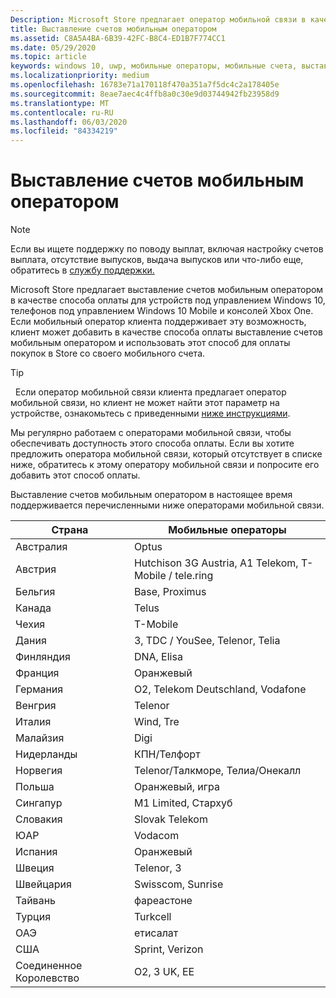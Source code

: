 ```yaml
---
Description: Microsoft Store предлагает оператор мобильной связи в качестве метода оплаты для мобильных операторов, которые поддерживают эту возможность.
title: Выставление счетов мобильным оператором
ms.assetid: C8A5A4BA-6B39-42FC-B8C4-ED1B7F774CC1
ms.date: 05/29/2020
ms.topic: article
keywords: windows 10, uwp, мобильные операторы, мобильные счета, выставление счетов мобильным оператором
ms.localizationpriority: medium
ms.openlocfilehash: 16783e71a170118f470a351a7f5dc4c2a178405e
ms.sourcegitcommit: 8eae7aec4c4ffb8a0c30e9d03744942fb23958d9
ms.translationtype: MT
ms.contentlocale: ru-RU
ms.lasthandoff: 06/03/2020
ms.locfileid: "84334219"
---
```

# <a name="mobile-operator-billing"></a>Выставление счетов мобильным оператором

> [!NOTE]
> Если вы ищете поддержку по поводу выплат, включая настройку счетов выплата, отсутствие выпусков, выдача выпусков или что-либо еще, обратитесь в [службу поддержки.](https://developer.microsoft.com/windows/support)

Microsoft Store предлагает выставление счетов мобильным оператором в качестве способа оплаты для устройств под управлением Windows 10, телефонов под управлением Windows 10 Mobile и консолей Xbox One. Если мобильный оператор клиента поддерживает эту возможность, клиент может добавить в качестве способа оплаты выставление счетов мобильным оператором и использовать этот способ для оплаты покупок в Store со своего мобильного счета.

> [!TIP]
>  Если оператор мобильной связи клиента предлагает оператор мобильной связи, но клиент не может найти этот параметр на устройстве, ознакомьтесь с приведенными [ниже инструкциями](https://support.microsoft.com/instantanswers/b25d6dd6-fb8b-3710-1e13-4d30eb01b51f).

Мы регулярно работаем с операторами мобильной связи, чтобы обеспечивать доступность этого способа оплаты. Если вы хотите предложить оператора мобильной связи, который отсутствует в списке ниже, обратитесь к этому оператору мобильной связи и попросите его добавить этот способ оплаты.

Выставление счетов мобильным оператором в настоящее время поддерживается перечисленными ниже операторами мобильной связи.

| Страна       | Мобильные операторы                                        |
|----------------------|---------------------------------------------------------|
| Австралия            | Optus                                                   |
| Австрия              | Hutchison 3G Austria, A1 Telekom, T-Mobile / tele.ring  |
| Бельгия              | Base, Proximus                                          |
| Канада               | Telus                                                   |
| Чехия              | T-Mobile                                                |
| Дания              | 3, TDC / YouSee, Telenor, Telia                         |
| Финляндия              | DNA, Elisa                                              |
| Франция               | Оранжевый                                                  |
| Германия              | O2, Telekom Deutschland, Vodafone                       |
| Венгрия              | Telenor                                                 |
| Италия                | Wind, Tre                                               |
| Малайзия             | Digi                                                    |
| Нидерланды          | КПН/Телфорт                                           |
| Норвегия               | Telenor/Талкморе, Телиа/Онекалл                     |
| Польша               | Оранжевый, игра                                            |
| Сингапур            | M1 Limited, Стархуб                                     |
| Словакия             | Slovak Telekom                                          |
| ЮАР         | Vodacom                                                 |
| Испания                | Оранжевый                                                  |
| Швеция               | Telenor, 3                                              |
| Швейцария          | Swisscom, Sunrise                                       |
| Тайвань               | фареастоне                                              |
| Турция               | Turkcell                                                |
| ОАЭ | етисалат                                                |
| США        | Sprint, Verizon                                         |
| Соединенное Королевство       | O2, 3 UK, EE                                            |
